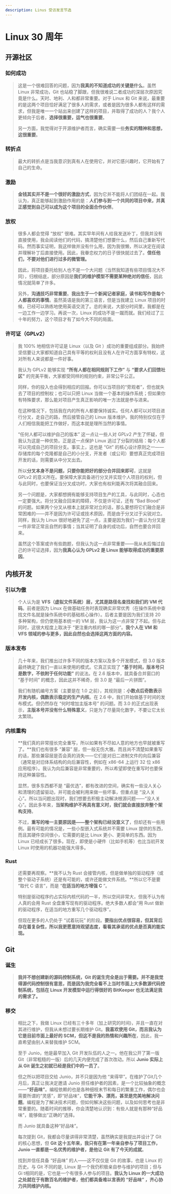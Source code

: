 ```yaml
---
description: Linus 受访发言节选
---
```


# Linux 30 周年

## 开源社区

### 如何成功

> 这是一个很难回答的问题，因为**我真的不知道成功的关键是什么**。虽然 Linux 非常成功，Git 也站稳了脚跟，但我很难说二者成功的深层次原因究竟是什么。天时、地利、人和都非常重要。对于 Linux 和 Git 来说，最重要的是这两个项目恰好满足了很多人的需求，或者是因为很多人都有这样的需求，但我是唯一一个站出来创建了这样的项目，并取得了成功的人？我个人更倾向于后者，**选择很重要，运气也很重要**。
>
> 另一方面，我觉得对于开源维护者而言，确实需要一些**务实的精神和思想，这很重要**。

### 转折点

> 最大的转折点是当我意识到真有人在使用它，并对它感兴趣时，它开始有了自己的生命。

### 激励

> **金钱其实并不是一个很好的激励方式**，因为它并不能将人们团结在一起。我认为，真正能够起到激励作用的是：**人们参与到一个共同的项目中来，并真正感觉到自己可以成为这个项目的全面合作伙伴**。

### 放权

> 很多人都会觉得 “放权” 很难。其实早年间有人给我发送补丁，但我并没有直接使用，我会阅读他们的代码，搞清楚他们想要什么，然后自己重新写代码。然而事实证明，我这样做并没有什么用，因为我很懒，所以决定在阅读并理解补丁后直接使用。因此，我眷恋权力的日子很快就过去了。**信任他们，不要对他们进行过多的微管理。**
>
> 因此，将项目委托给别人也不是一个大问题（当然我知道有些项目情况大不同），归根结底，部分原因是**我们的维护模型不需要某种绝对的信任**，因此情况就简单了许多。
>
> 另外，**沟通技巧非常重要**。**我出生于一个新闻记者家庭，读书和写作是每个人都喜欢的事情**。虽然英语是我的第三语言，但是当我建立 Linux 项目的时候，已经可以熟练地使用英语交流了。总的来说，大部分时间里，我都是在一边工作一边学习。再说一次，Linux 的成功不是一蹴而就。我们经过了三十年的努力，这个项目才有了如今大不同的局面。

### 许可证（GPLv2）

> 我 100% 地相信许可证是 Linux（以及 Git ）成功的重要组成部分。我始终坚信要让大家都知道自己具有平等的权利且没有人在许可方面享有特权，这对所有人来说都是一件好事。
>
> 我认为 GPLv2 能够实现 **“所有人都在相同规则下工作”** 与 **“要求人们回馈社区”** 的完美平衡，大家都受同样的规则约束，非常公平公正。
>
> 同样，你的投入也会得到相应的回报。你可以当项目的“旁观者”，但也就失去了项目的控制权；也可以只把 Linux 当做一个基本的操作系统；但如果你有特殊要求，那么能对项目产生真正影响的唯一方法就是参与进来。
>
> 在这种情况下，包括我在内的所有人都要保持诚实。任何人都可以对项目进行分叉，走自己的路，然后接管自己的 Linux 版本维护。我的特别仅仅在于人们相信我能把工作做好，而这本就是理所当然的事情。
>
> “任何人都可以维护自己的版本” 这一点让一些人对 GPLv2 产生了怀疑，但我认为这是一种优势。正是这一点保护 Linux 逃过了分裂的结局：每个人都可以完成自己的项目分支。事实上，这也是 “Git” 的核心设计原则之一——存储库的每个克隆都是自己的小分支，开发者（或公司）要想真正完成项目开发的话，则需要从中分叉出去。
>
> 所以**分叉本身不是问题，只要你能把好的部分合并回来即可**，这就是 GPLv2 的意义所在。要保障大家具备进行分叉并实现个人项目的权利，但与此同时，也要保证当分叉成功时，大家也有权利能再次将其融合回来。 
>
> 另一个问题是，大家都想拥有能够支持项目生产的工具，与此同时，心态也一定要强大。将分叉融合回来的障碍，不仅是许可证，还有 “Bad Blood” 的问题。如果两个分叉从根本上就非常对立的话，那么要想将它们融合是非常困难的——并不是因为许可证或技术原因，而是由于分叉过于尖锐对立。同样，我认为 Linux 很好地避免了这一点，主要是因为我们一直认为分叉是一件非常正常且自然的事情；当其证明了自身的成功后，自然也要合并回来。
>
> 虽然这个答案或许有些跑题，但我认为这一点非常重要——我从未后悔过自己的许可证选择，因为**我真心认为 GPLv2 是 Linux 能够取得成功的重要原因**。

## 内核开发

### 引以为傲

> 个人认为是 **VFS（虚拟文件系统）层，尤其是路径名查找和我们的 VM 代码**。前者是因为 Linux 在做基础任务时表现确实非常优秀（在操作系统中查找文件名就是操作系统中的基础核心操作）。后者主要是因为我们支持 20 多种架构，但仍使用基本统一的 VM 层，我认为这一点非常了不起。但与此同时，这很大程度上取决于 “更注重内核的哪一部分”。**我个人在 VM 和 VFS 领域的参与更多，因此自然也会选择这两方面的内容。**

### 版本发布

> 几十年来，我们推出过许多不同的版本方案以及多个开发模式，但 3.0 版本最终确定了我们一直以来使用的模式。它真正实现了 **“基于时间，版本号只是数字，不依附于任何功能”** 的说法。在 2.6 版本中，就具备合并窗口的 “基于时间” 的概念，因此这并不稀奇，但 3.0 是 “最后一片拼图”。
>
> 我们有随机编号方案（主要是在 1.0 之前），其规则是：**小数点后奇数表示开发内核，偶数表示稳定的生产内核**。在 2.6 中，我们开始做基于时间的发布模式。但仍然存在 “何时增加主版本号” 的问题。而 3.0 的正式出现表示，**主版本号并没有什么特殊意义**，只是为了尽量简化数字，不要让它太长太繁琐。

### 内核重构

> **我们真的非常擅长完全重写，所以如果有不尽如人意的地方也早就被重写了。**我们也有很多 “兼容” 层，但一般无伤大雅。而且尚不清楚如果重写的话，那些兼容层是否会真的消失——它们是对旧二进制文件的向后兼容（通常是对旧体系结构的向后兼容性，例如在 x86-64 上运行 32 位 x86 应用程序）。我认为向后兼容是非常重要的，所以希望即使在重写时也要保持这种兼容性。
>
> 显然，很多东西都不是 “最优选”，都有改进的空间，确实有一些没人关心和清理的遗留驱动，并可能会被利用来做一些坏事，但重点是 “没人关心”。所以当问题出现时，我们想要去积极主动解决根源问题——“没人关心”。因此多年来，**当架构维护不再具有意义时，我们就会直接放弃整个架构支持**。
>
> 不过，**重写的唯一主要原因是——整个架构已经没意义了**，但却还有一些用例。最有可能的情况是，一些小型嵌入式系统并不需要 Linux 提供的东西，而且其硬件空间很小，它需要的是比 Linux 更小、更简单的东西。因为 Linux 已经成长了很多。现在，即使是小硬件（比如手机等）也比当初开发 Linux 时使用的机器功能强大得多。

### Rust

> 还需要再观察。**我不认为 Rust 会接管内核，但是做单独的驱动程序（或整个驱动子系统）还是有可能的，或许还能做文件系统。**所以它不是要 “取代 C 语言”，而是 “**在适当的地方增强 C** ”。
>
> 特别是驱动程序约占实际内核代码的一半，所以空间非常大，但我不认为有人真的会用 Rust 全盘重写现有的驱动程序。绝大多数人都会“用 Rust 做新的驱动程序，在适当的地方重写几个驱动程序”。
>
> 但现在更多的人仍处于 “试着玩玩” 的阶段。**要指出优点很容易，但其背后存在着复杂性，所以我更愿意持观望态度，看看其承诺的优点是否真的能实现。**

## Git

### 诞生

> **我并不想创建新的源码控制系统，Git 的诞生完全是出于需要。并不是我觉得源代码控制很有意思，而是因为我完全看不上当时市面上大多数源代码控制系统，包括在 Linux 开发模型中运行得很好的 BitKeeper 也无法满足我的需求了。**

### **移交**

> 相比之下，我做 Linux 已经有三十多年（加上研究的时间\)，并且一直在对其进行维护，但我从未想过要长期维护 Git。**我喜欢使用 Git，而且我认为它是目前市面上最好的 SCM，但这不是我的热情和兴趣所在**，因此，我一直希望由别人来替我维护 SCM。
>
> 至于 Junio，他是最早加入 Git 开发队伍的人之一。他在我公开了第一版 Git（非常粗糙的一版）后的几天内便完成了首次改动。所以 **Junio 实际上从 Git 诞生之初就已经是我们中的一员了**。
>
> 但之所以把项目交给 Junio，并不只是因为他 “来得早”。在维护了Git几个月后，真正让我决定邀请 Junio 担任维护者的因素，是一个比较抽象的概念——**“好品味”**。编程依赖的也是各种细枝末节和每日的繁重工作，偶尔也会需要所谓的“灵感”，即“好品味”，**它能干净、漂亮，甚至是完美地解决问题**。编程是为了解决技术问题，但如何解决这些问题，以及如何思考也是非常重要的。随着时间的推移，你会清楚地认识到：有些人就是有那种“好品味”，能够做出“正确的”选择。
>
> 而 Junio 就具备这种“好品味”。
>
> 每次提到 Git，我都会尽量讲得非常清楚，虽然确实是我提出并设计了 Git 的核心思想，但 **Git 这十五年来，我只有在第一年亲自参与了项目工作，Junio 一直都是一名优秀的维护者，是他让 Git 有了今天的成就**。
>
> 找到并信任具备 “好品味” 的人——这不仅仅是 Git 的故事，也是 Linux 的历史。与 Git 不同的是,  Linux 是一个我仍积极亲自参与维护的项目；但与 Gi t相同的是，它也是一个有很多人参与的项目。**我认为 Linux 的一大成功之处就在于有数百名的维护者，他们都具备难以言表的 “好品味” ，齐心协力共同维护内核。**

